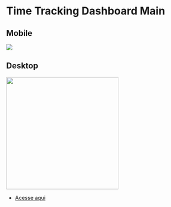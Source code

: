 # Time Tracking Dashboard Main

## Mobile

<img src='https://cdn.discordapp.com/attachments/920032936823238658/945774523351978034/unknown.png' >

## Desktop 

<img src='https://cdn.discordapp.com/attachments/920032936823238658/945774653434126446/unknown.png' width='300px'>

- [Acesse aqui](https://eduardohoths.github.io/front-end-mentor/junior-level/time-tracking-dashboard-main/)